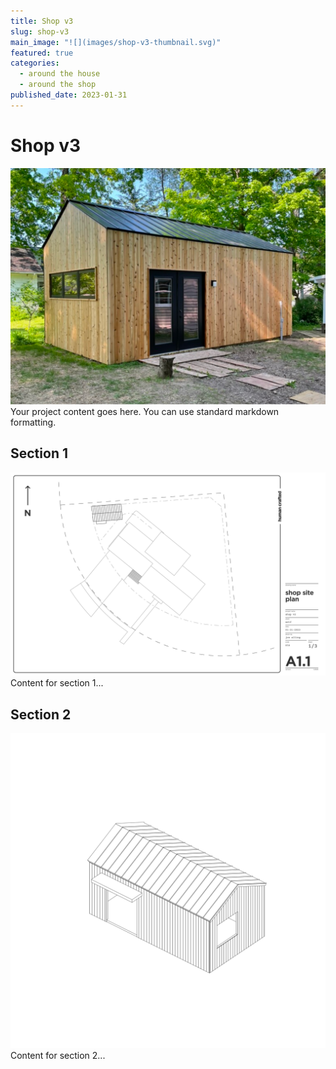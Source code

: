 ```yaml
---
title: Shop v3
slug: shop-v3
main_image: "![](images/shop-v3-thumbnail.svg)"
featured: true
categories:
  - around the house
  - around the shop
published_date: 2023-01-31
---
```


# Shop v3
![](images/shop-v3-outdoors-1.png)
Your project content goes here. You can use standard markdown formatting.

## Section 1
![](images/shop-v3-drawing-1.svg)
Content for section 1...

## Section 2
![](images/shop-v3-sketch-1.svg)
Content for section 2...
